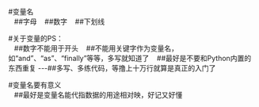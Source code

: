 #变量名  
&nbsp;&nbsp;&nbsp;##字母 
&nbsp;&nbsp;&nbsp;##数字 
&nbsp;&nbsp;&nbsp;##下划线  

#关于变量的PS：  
&nbsp;&nbsp;&nbsp;##数字不能用于开头 
&nbsp;&nbsp;&nbsp;##不能用关键字作为变量名，如“and”、“as”、“finally”等等，多写就知道了 
&nbsp;&nbsp;&nbsp;##最好是不要和Python内置的东西重复
---##多写、多练代码，等撸上十万行就算是真正的入门了  

#变量名要有意义  
&nbsp;&nbsp;&nbsp;##最好是变量名能代指数据的用途相对映，好记又好懂
